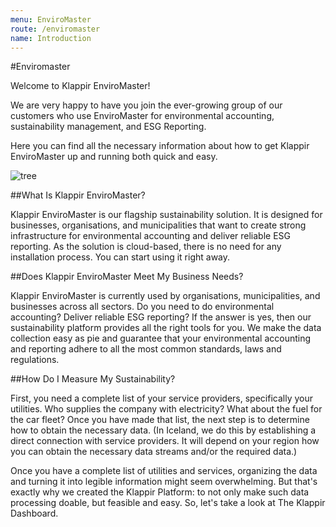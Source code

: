 ```yaml
---
menu: EnviroMaster
route: /enviromaster
name: Introduction
---
```




#Enviromaster

Welcome to Klappir EnviroMaster!

We are very happy to have you join the ever-growing group of our customers who use EnviroMaster for environmental accounting, sustainability management, and ESG Reporting.

Here you can find all the necessary information about how to get Klappir EnviroMaster up and running both quick and easy. 

![tree](https://klappir-static.s3.amazonaws.com/img/learn/Tre%CC%81.png)


##What Is Klappir EnviroMaster?

Klappir EnviroMaster is our flagship sustainability solution. It is designed for businesses, organisations, and municipalities that want to create strong infrastructure for environmental accounting and deliver reliable ESG reporting. As the solution is cloud-based, there is no need for any installation process. You can start using it right away.

##Does Klappir EnviroMaster Meet My Business Needs?

Klappir EnviroMaster is currently used by organisations, municipalities, and businesses across all sectors. Do you need to do environmental accounting? Deliver reliable ESG reporting? If the answer is yes, then our sustainability platform provides all the right tools for you. We make the data collection easy as pie and guarantee that your environmental accounting and reporting adhere to all the most common standards, laws and regulations. 

##How Do I Measure My Sustainability?
 
First, you need a complete list of your service providers, specifically your utilities. Who supplies the company with electricity? What about the fuel for the car fleet? Once you have made that list, the next step is to determine how to obtain the necessary data. (In Iceland, we do this by establishing a direct connection with service providers. It will depend on your region how you can obtain the necessary data streams and/or the required data.)

Once you have a complete list of utilities and services, organizing the data and turning it into legible information might seem overwhelming. But that's exactly why we created the Klappir Platform: to not only make such data processing doable, but feasible and easy. So, let's take a look at The Klappir Dashboard. 
